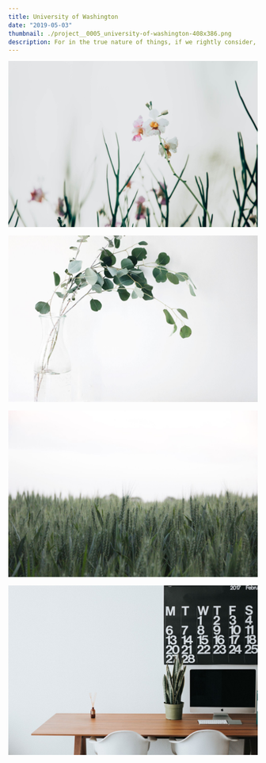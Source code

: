 ```yaml
---
title: University of Washington
date: "2019-05-03"
thumbnail: ./project__0005_university-of-washington-408x386.png
description: For in the true nature of things, if we rightly consider, every green tree is far more glorious than if it were made of gold and silver.
---
```


![Green](./chuttersnap-564286-unsplash.jpg)

![Green](./jazmin-quaynor-105210-unsplash.jpg)

![Green](./josh-silver-730329-unsplash.jpg)

![Green](./roman-bozhko-251947-unsplash.jpg)
